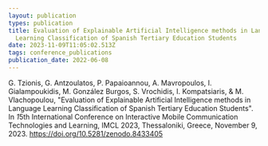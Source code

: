 ```yaml
---
layout: publication
types: publication
title: Evaluation of Explainable Artificial Intelligence methods in Language
  Learning Classification of Spanish Tertiary Education Students
date: 2023-11-09T11:05:02.513Z
tags: conference_publications
publication_date: 2022-06-08
---
```

<!--StartFragment-->

G. Tzionis, G. Antzoulatos, P. Papaioannou, A. Mavropoulos, I. Gialampoukidis, M. González Burgos, S. Vrochidis, I. Kompatsiaris, & M. Vlachopoulou, "Evaluation of Explainable Artificial Intelligence methods in Language Learning Classification of Spanish Tertiary Education Students". In *1*5th International Conference on Interactive Mobile Communication Technologies and Learning, IMCL 2023, Thessaloniki, Greece, November 9, 2023. https://doi.org/10.5281/zenodo.8433405

<!--EndFragment-->
